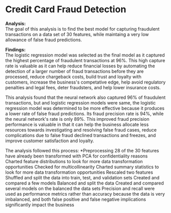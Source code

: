 # Credit Card Fraud Detection

**Analysis:**<br>
The goal of this analysis is to find the best model for capturing fraudulent transactions on a data set of 30 features, while maintaing a very low allowance of false fraud predictions.


**Findings:**<br>
The logistic regression model was selected as the final model as it captured the highest percentage of fraudulent transactions at 96%. This high capture rate is valuable as it can help reduce financial losses by automating the detection of a larger number of fraud transactions before they are processed, reduce chargeback costs, build trust and loyalty with customers, increase the business's competative edge, help avoid regulatory penalties and legal fees, deter fraudsters, and help lower insurance costs.  

This analysis found that the neural network also captured 96% of fraudulent transactions, but and logistic regression models were same, the logistic regression model was determined to be more effective because it produces a lower rate of false fraud predictions. Its fraud precision rate is 94%, while the neural network's rate is only 89%. This improved fraud precision performance is valuable in that it can help the business allocate less resources towards investigating and resolving false fraud cases, reduce complications due to false fraud declined transactions and freezes, and improve customer satisfaction and loyalty.

The analysis followed this process:
*Preprocessing
28 of the 30 features have already been transformed with PCA for confidentiality reasons
Charted feature distributions to look for more data transformation opportunities
Checked for multicollinearity 
Charted summary statistics to look for more data transformation opportunities
Rescaled two features
Shuffled and split the data into train, test, and validation sets
Created and compared a few models
Balanced and split the data
Created and compared several models on the balanced the data sets
Precision and recall were used as performance metrics rather than accuracy because the data is very imbalanced, and both false positive and false negative implications significantly impact the business



